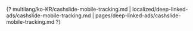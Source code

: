 {? multilang/ko-KR/cashslide-mobile-tracking.md | localized/deep-linked-ads/cashslide-mobile-tracking.md | pages/deep-linked-ads/cashslide-mobile-tracking.md ?}

